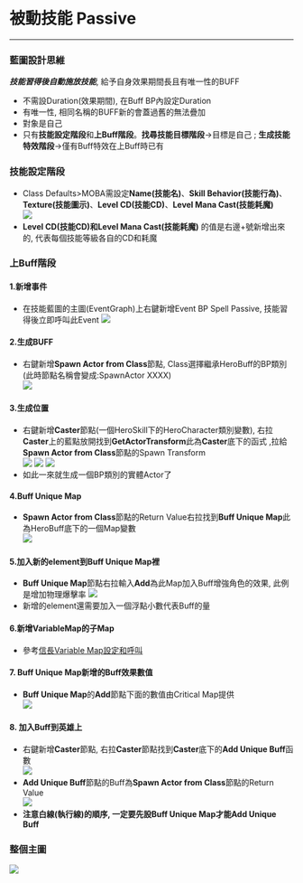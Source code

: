 # 被動技能 Passive

<hr>

### 藍圖設計思維
***技能習得後自動施放技能***, 給予自身效果期間長且有唯一性的BUFF
- 不需設Duration(效果期間), 在Buff BP內設定Duration
- 有唯一性, 相同名稱的BUFF新的會蓋過舊的無法疊加
- 對象是自己
- 只有**技能設定階段**和**上Buff階段**。**找尋技能目標階段**->目標是自己 ; **生成技能特效階段**->僅有Buff特效在上Buff時已有

### 技能設定階段
- Class Defaults>MOBA需設定**Name(技能名)**、**Skill Behavior(技能行為)**、**Texture(技能圖示)**、**Level CD(技能CD)**、**Level Mana Cast(技能耗魔)**  
![](https://i.imgur.com/BIffKaA.png)
- **Level CD(技能CD)**和**Level Mana Cast(技能耗魔)** 的值是右邊+號新增出來的, 代表每個技能等級各自的CD和耗魔

### 上Buff階段

#### 1.新增事件
- 在技能藍圖的主圖(EventGraph)上右鍵新增Event BP Spell Passive, 技能習得後立即呼叫此Event 
![](https://i.imgur.com/wraRsc5.png)

#### 2.生成BUFF
- 右鍵新增**Spawn Actor from Class**節點, Class選擇繼承HeroBuff的BP類別(此時節點名稱會變成:SpawnActor XXXX)  
![](https://i.imgur.com/m9ErR9Y.png)

#### 3.生成位置
- 右鍵新增**Caster**節點(一個HeroSkill下的HeroCharacter類別變數), 右拉**Caster**上的藍點放開找到**GetActorTransform**此為**Caster**底下的函式 ,拉給**Spawn Actor from Class**節點的Spawn Transform  
![](https://i.imgur.com/c0eU75r.png)
![](https://i.imgur.com/0lgof1J.png)
![](https://i.imgur.com/Wgnv6rU.png)
- 如此一來就生成一個BP類別的實體Actor了

#### 4.Buff Unique Map 
- **Spawn Actor from Class**節點的Return Value右拉找到**Buff Unique Map**此為HeroBuff底下的一個Map變數  
![](https://i.imgur.com/qPg9Uq3.png)

#### 5.加入新的element到Buff Unique Map裡
- **Buff Unique Map**節點右拉輸入**Add**為此Map加入Buff增強角色的效果, 此例是增加物理爆擊率
![](https://i.imgur.com/fiCiEcn.png)  
- 新增的element還需要加入一個浮點小數代表Buff的量

#### 6.新增VariableMap的子Map
- 參考[信長Variable Map設定和呼叫](/source/unreal-teach/common.md)

#### 7. Buff Unique Map新增的Buff效果數值
- **Buff Unique Map**的**Add**節點下面的數值由Critical Map提供  
![](https://i.imgur.com/7elMd6G.png)

#### 8. 加入Buff到英雄上
- 右鍵新增**Caster**節點, 右拉**Caster**節點找到**Caster**底下的**Add Unique Buff**函數  
![](https://i.imgur.com/ReRXslp.png)
- **Add Unique Buff**節點的Buff為**Spawn Actor from Class**節點的Return Value  
![](https://i.imgur.com/vYA1jaS.png)
- **注意白線(執行線)的順序, 一定要先設Buff Unique Map才能Add Unique Buff**

### 整個主圖
![](https://i.imgur.com/mzd1Frx.png)